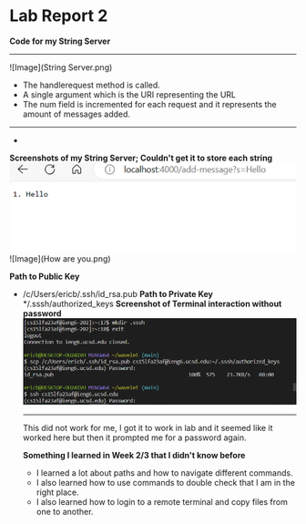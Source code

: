 # Lab Report 2 
**Code for my String Server**
***
![Image](String Server.png)
* The handlerequest method is called.
*  A single argument which is the URI representing the URL
*  The num field is incremented for each request and it represents the amount of messages added.
  ***
  *
  **Screenshots of my String Server; Couldn't get it to store each string**
  ![Image](Hello.png)
  ![Image](How are you.png)
  
**Path to Public Key**
* /c/Users/ericb/.ssh/id_rsa.pub
**Path to Private Key**
  */.sssh/authorized_keys
  **Screenshot of Terminal interaction without password**
  ![Image](Nopassword.png)
  ***
  This did not work for me, I got it to work in lab and it seemed like it worked here but then it prompted me for a password again.

  **Something I learned in Week 2/3 that I didn't know before**
  * I learned a lot about paths and how to navigate different commands.
  * I also learned how to use commands to double check that I am in the right place.
  * I also learned how to login to a remote terminal and copy files from one to another. 
  
